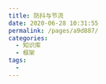 ```yaml
---
title: 防抖与节流
date: 2020-06-28 10:31:55
permalink: /pages/a9d887/
categories: 
  - 知识库
  - 框架
tags: 
  - 
---
```

